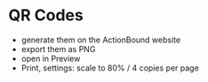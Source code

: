 # QR Codes
- generate them on the ActionBound website
- export them as PNG
- open in Preview
- Print, settings: scale to 80% / 4 copies per page
